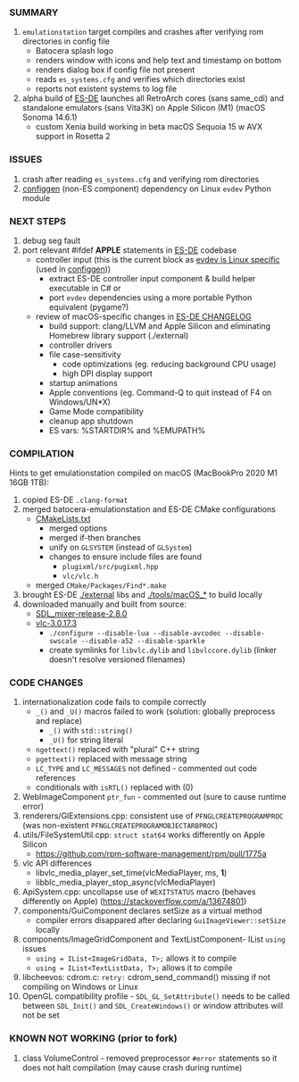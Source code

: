 ### SUMMARY
1. `emulationstation` target compiles and crashes after verifying rom directories in config file
	* Batocera splash logo
	* renders window with icons and help text and timestamp on bottom
	* renders dialog box if config file not present
	* reads `es_systems.cfg` and verifies which directories exist
	* reports not existent systems to log file
2. alpha build of [ES-DE](https://es-de.org) launches all RetroArch cores (sans same_cdi) and standalone emulators (sans Vita3K) on Apple Silicon (M1) (macOS Sonoma 14.6.1)
	* custom Xenia build working in beta macOS Sequoia 15 w AVX support in Rosetta 2

### ISSUES
1. crash after reading `es_systems.cfg` and verifying rom directories
2. [configgen](https://github.com/udance4ever/batocera.linux/tree/master/package/batocera/core/batocera-configgen/configgen/configgen) (non-ES component) dependency on Linux `evdev` Python module

### NEXT STEPS
1. debug seg fault
2. port relevant #ifdef __APPLE__ statements in [ES-DE](https://gitlab.com/es-de/emulationstation-de/-/tree/master) codebase
	* controller input (this is the current block as [evdev is Linux specific](https://stackoverflow.com/questions/20701715/how-to-install-python-evdev-on-mac-os/20711677#20711677) (used in [configgen](https://github.com/udance4ever/batocera.linux/tree/master/package/batocera/core/batocera-configgen/configgen/configgen)))
		* extract ES-DE controller input component & build helper executable in C# or
		* port `evdev` dependencies using a more portable Python equivalent (pygame?)
 	* review of macOS-specific changes in [ES-DE CHANGELOG](https://gitlab.com/es-de/emulationstation-de/-/blob/master/CHANGELOG.md)
		* build support: clang/LLVM and Apple Silicon and eliminating Homebrew library support (./external)
	 	* controller drivers
	 	* file case-sensitivity
	    	* code optimizations (eg. reducing background CPU usage)
	        * high DPI display support
	  	* startup animations
	  	* Apple conventions (eg. Command-Q to quit instead of F4 on Windows/UN*X)
	   	* Game Mode compatibility
	   	* cleanup app shutdown
	   	* ES vars: %STARTDIR% and %EMUPATH%

### COMPILATION
Hints to get emulationstation compiled on macOS (MacBookPro 2020 M1 16GB 1TB):

1. copied ES-DE `.clang-format`
2. merged batocera-emulationstation and ES-DE CMake configurations
	* [CMakeLists.txt](CMakeLists.txt)
		* merged options
		* merged if-then branches
		* unify on `GLSYSTEM` (instead of `GLSystem`)
		* changes to ensure include files are found
			* `plugixml/src/pugixml.hpp`
			* `vlc/vlc.h`
	*  merged `CMake/Packages/Find*.make`
3. brought ES-DE [./external](https://gitlab.com/es-de/emulationstation-de/-/tree/master/external) libs and [./tools/macOS_*](https://gitlab.com/es-de/emulationstation-de/-/tree/master/tools) to build locally
4. downloaded manually and built from source:
	* [SDL_mixer-release-2.8.0](https://github.com/libsdl-org/SDL_mixer/releases/tag/release-2.8.0)
	* [vlc-3.0.17.3](http://download.videolan.org/pub/videolan/vlc/3.0.17.3/)
	  	* `./configure --disable-lua --disable-avcodec --disable-swscale --disable-a52 --disable-sparkle`
		* create symlinks for `libvlc.dylib` and `libvlccore.dylib` (linker doesn't resolve versioned filenames)

### CODE CHANGES

1. internationalization code fails to compile correctly
	* `_()` and `_U()` macros failed to work (solution: globally preprocess and replace)
		* `_()` with `std::string()`
		* `_U()` for string literal
	* `ngettext()` replaced with "plural" C++ string
	* `pgettext()` replaced with message string
	* `LC_TYPE` and `LC_MESSAGES` not defined - commented out code references
	* conditionals with `isRTL()` replaced with (0)
2. WebImageComponent `ptr_fun` - commented out (sure to cause runtime error)
3. renderers/GlExtensions.cpp: consistent use of `PFNGLCREATEPROGRAMPROC` (was non-existent `PFNGLCREATEPROGRAMOBJECTARBPROC`)
4. utils/FileSystemUtil.cpp: `struct stat64` works differently on Apple Silicon
	* https://github.com/rpm-software-management/rpm/pull/1775a
5. vlc API differences
	* libvlc_media_player_set_time(vlcMediaPlayer, ms, **1**)
	* libblc_media_player_stop_async(vlcMediaPlayer)
6. ApiSystem.cpp: uncollapse use of `WEXITSTATUS` macro (behaves differently on Apple) (https://stackoverflow.com/a/13674801)
7. components/GuiComponent declares setSize as a virtual method
	* compiler errors disappared after declaring `GuiImageViewer::setSize` locally
8. components/ImageGridComponent and TextListComponent- IList `using` issues
	* `using = IList<ImageGridData, T>;` allows it to compile
	* `using = IList<TextListData, T>;` allows it to compile
9. libcheevos: cdrom.c: `retry:`  cdrom_send_command() missing if not compiling on Windows or Linux
10. OpenGL compatibility profile - `SDL_GL_SetAttribute()` needs to be called between `SDL_Init()` and `SDL_CreateWindows()` or window attributes will not be set

### KNOWN NOT WORKING (prior to fork)

1. class VolumeControl - removed preprocessor `#error` statements so it does not halt compilation (may cause crash during runtime)
